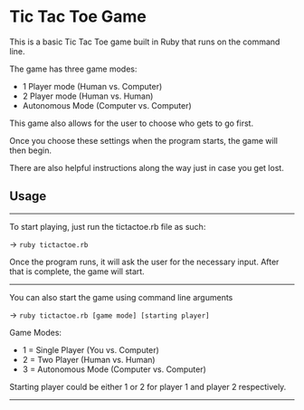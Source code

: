 Tic Tac Toe Game
======

This is a basic Tic Tac Toe game built in Ruby that runs on the command line.

The game has three game modes: 
* 1 Player mode (Human vs. Computer)
* 2 Player mode (Human vs. Human)
* Autonomous Mode (Computer vs. Computer)

This game also allows for the user to choose who gets to go first. 

Once you choose these settings when the program starts, the game will then begin.

There are also helpful instructions along the way just in case you get lost.

## Usage

------

To start playing, just run the tictactoe.rb file as such:

-> `ruby tictactoe.rb`

Once the program runs, it will ask the user for the necessary input. After that is complete, the game will start.

------

You can also start the game using command line arguments

-> `ruby tictactoe.rb [game mode] [starting player]`

Game Modes:
* 1 = Single Player (You vs. Computer)
* 2 = Two Player (Human vs. Human)
* 3 = Autonomous Mode (Computer vs. Computer)

Starting player could be either 1 or 2 for player 1 and player 2 respectively.

------

